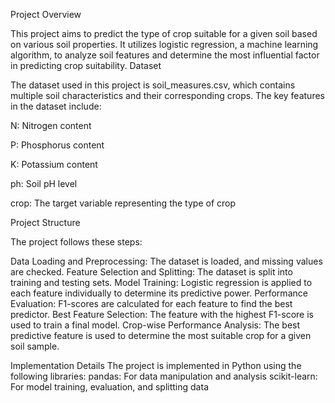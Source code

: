 Project Overview

This project aims to predict the type of crop suitable for a given soil based on various soil properties. It utilizes logistic regression, a machine learning algorithm, to analyze soil features and determine the most influential factor in predicting crop suitability.
Dataset

The dataset used in this project is soil_measures.csv, which contains multiple soil characteristics and their corresponding crops. The key features in the dataset include:

N: Nitrogen content

P: Phosphorus content

K: Potassium content

ph: Soil pH level

crop: The target variable representing the type of crop

Project Structure

The project follows these steps:

Data Loading and Preprocessing: The dataset is loaded, and missing values are checked.
Feature Selection and Splitting: The dataset is split into training and testing sets.
Model Training: Logistic regression is applied to each feature individually to determine its predictive power.
Performance Evaluation: F1-scores are calculated for each feature to find the best predictor.
Best Feature Selection: The feature with the highest F1-score is used to train a final model.
Crop-wise Performance Analysis: The best predictive feature is used to determine the most suitable crop for a given soil sample.

Implementation Details
The project is implemented in Python using the following libraries:
pandas: For data manipulation and analysis
scikit-learn: For model training, evaluation, and splitting data

